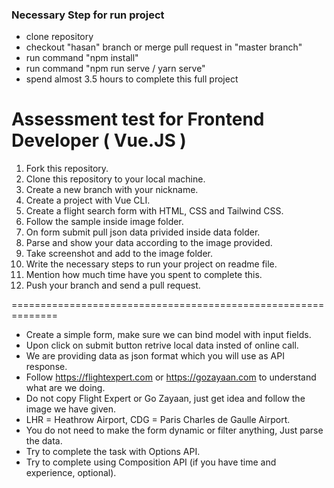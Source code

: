 ### Necessary Step for run project
- clone repository
- checkout "hasan" branch or merge pull request in "master branch"
- run command "npm install"
- run command "npm run serve / yarn serve"
- spend almost 3.5 hours to complete this full project


# Assessment test for Frontend Developer ( Vue.JS )

1. Fork this repository.
2. Clone this repository to your local machine.
3. Create a new branch with your nickname.
4. Create a project with Vue CLI.
5. Create a flight search form with HTML, CSS and Tailwind CSS.
6. Follow the sample inside image folder.
7. On form submit pull json data privided inside data folder.
8. Parse and show your data according to the image provided.
9. Take screenshot and add to the image folder.
10. Write the necessary steps to run your project on readme file.
11. Mention how much time have you spent to complete this.
12. Push your branch and send a pull request.

==============================================================

-   Create a simple form, make sure we can bind model with input fields.
-   Upon click on submit button retrive local data insted of online call.
-   We are providing data as json format which you will use as API response.
-   Follow https://flightexpert.com or https://gozayaan.com to understand what are we doing.
-   Do not copy Flight Expert or Go Zayaan, just get idea and follow the image we have given.
-   LHR = Heathrow Airport, CDG = Paris Charles de Gaulle Airport.
-   You do not need to make the form dynamic or filter anything, Just parse the data.
-   Try to complete the task with Options API.
-   Try to complete using Composition API (if you have time and experience, optional).

